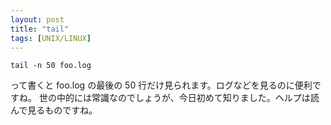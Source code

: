 ```yaml
---
layout: post
title: "tail"
tags: [UNIX/LINUX]
---
```


```
tail -n 50 foo.log
```

って書くと foo.log の最後の 50 行だけ見られます。ログなどを見るのに便利ですね。
世の中的には常識なのでしょうが、今日初めて知りました。ヘルプは読んで見るものですね。
